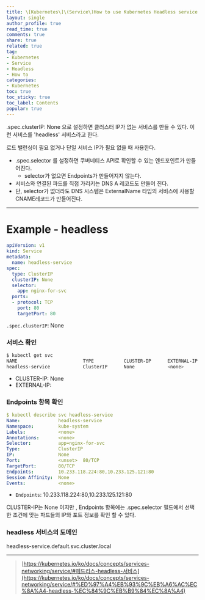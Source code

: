 ```yaml
---
title: \[Kubernetes\]\(Service\)How to use Kubernetes Headless service
layout: single
author_profile: true
read_time: true
comments: true
share: true
related: true
tag:
- Kubernetes
- Service
- Headless
- How to
categories:
- Kubernetes
toc: true
toc_sticky: true
toc_label: Contents
popular: true
---
```

.spec.clusterIP: None 으로 설정하면 클러스터 IP가 없는 서비스를 만들 수 있다.
이런 서비스를 'headless' 서비스라고 한다.

로드 밸런싱이 필요 없거나 단일 서비스 IP가 필요 없을 때 사용한다.

- .spec.selector 를 설정하면 쿠버네티스 API로 확인할 수 있는 엔드포인트가 만들어진다.
    - selector가 없으면 Endpoints가 만들어지지 않는다.
- 서비스와 연결된 파드를 직접 가리키는 DNS A 레코드도 만들어 진다.
- 단, selector가 없더라도 DNS 시스템은 ExternalName 타입의 서비스에 사용할 CNAME레코드가 만들어진다.

---

# Example - headless

```yaml
apiVersion: v1
kind: Service
metadata:
  name: headless-service
spec:
  type: ClusterIP
  clusterIP: None
  selector:
    app: nginx-for-svc
  ports:
  - protocol: TCP
    port: 80
    targetPort: 80
```

`.spec.clusterIP`: None

### 서비스 확인

```bash
$ kubectl get svc
NAME                        TYPE           CLUSTER-IP      EXTERNAL-IP   PORT(S)                  AGE
headless-service            ClusterIP      None            <none>        80/TCP                   17s
```

- CLUSTER-IP: None
- EXTERNAL-IP: <none>

### Endpoints 항목 확인

```yaml
$ kubectl describe svc headless-service
Name:              headless-service
Namespace:         kube-system
Labels:            <none>
Annotations:       <none>
Selector:          app=nginx-for-svc
Type:              ClusterIP
IP:                None
Port:              <unset>  80/TCP
TargetPort:        80/TCP
Endpoints:         10.233.118.224:80,10.233.125.121:80
Session Affinity:  None
Events:            <none>
```

- `Endpoints`: 10.233.118.224:80,10.233.125.121:80

CLUSTER-IP는 None 이지만 , Endpoints 항목에는 .spec.selector 필드에서 선택한 조건에 맞는 파드들의 IP와 포트 정보를 확인 할 수 있다.

### headless 서비스의 도메인

headless-service.default.svc.cluster.local

---

> [https://kubernetes.io/ko/docs/concepts/services-networking/service/#헤드리스-headless-서비스](https://kubernetes.io/ko/docs/concepts/services-networking/service/#%ED%97%A4%EB%93%9C%EB%A6%AC%EC%8A%A4-headless-%EC%84%9C%EB%B9%84%EC%8A%A4)
> 
